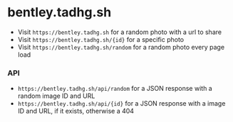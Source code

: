 # bentley.tadhg.sh

- Visit `https://bentley.tadhg.sh` for a random photo with a url to share
- Visit `https://bentley.tadhg.sh/{id}` for a specific photo
- Visit `https://bentley.tadhg.sh/random` for a random photo every page load

### API
- `https://bentley.tadhg.sh/api/random` for a JSON response with a random image ID and URL
- `https://bentley.tadhg.sh/api/{id}` for a JSON response with a image ID and URL, if it exists, otherwise a 404

